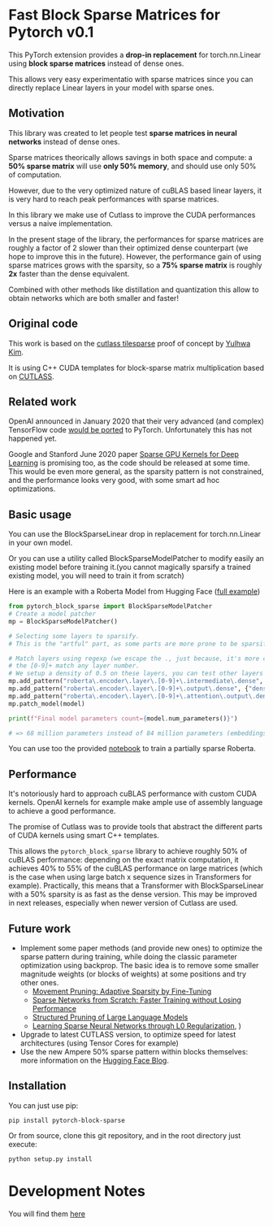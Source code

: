 # Fast Block Sparse Matrices for Pytorch v0.1

This PyTorch extension provides a **drop-in replacement** for torch.nn.Linear using **block sparse matrices** instead of dense ones.

This allows very easy experimentatio with sparse matrices since you can directly replace Linear layers in your model with sparse ones.

## Motivation
This library was created to let people test **sparse matrices in neural networks** instead of dense ones.  

Sparse matrices theorically allows savings in both space and compute: a **50% sparse matrix** will use **only 50% memory**, and should use only 50% of computation.

However, due to the very optimized nature of cuBLAS based linear layers, it is very hard to reach peak performances with sparse matrices.

In this library we make use of Cutlass to improve the CUDA performances versus a naive implementation.

In the present stage of the library, the performances for sparse matrices are roughly a factor of 2 slower than their optimized dense counterpart (we hope to improve this in the future). However, the performance gain of using sparse matrices grows with the sparsity, so a **75% sparse matrix** is roughly **2x** faster than the dense equivalent.

Combined with other methods like distillation and quantization this allow to obtain networks which are both smaller and faster!

## Original code
This work is based on the [cutlass tilesparse](https://github.com/YulhwaKim/cutlass_tilesparse) proof of concept by [Yulhwa Kim](https://github.com/YulhwaKim).

It is using C++ CUDA templates for block-sparse matrix multiplication based on [CUTLASS](https://developer.nvidia.com/blog/cutlass-linear-algebra-cuda/).

## Related work
OpenAI announced in January 2020 that their very advanced (and complex) TensorFlow code [would be ported](https://openai.com/blog/openai-pytorch/) to PyTorch.
Unfortunately this has not happened yet.

Google and Stanford June 2020 paper [Sparse GPU Kernels for Deep Learning](https://arxiv.org/abs/2006.10901) is promising too, as the code should be released at some time.
This would be even more general, as the sparsity pattern is not constrained, and the performance looks very good, with some smart ad hoc optimizations.

## Basic usage
You can use the BlockSparseLinear drop in replacement for torch.nn.Linear in your own model.

Or you can use a utility called BlockSparseModelPatcher to modify easily an existing model before training it.(you cannot magically sparsify a trained existing model, you will need to train it from scratch)

Here is an example with a Roberta Model from Hugging Face ([full example](doc/notebooks/ModelSparsification.ipynb))

```python
from pytorch_block_sparse import BlockSparseModelPatcher
# Create a model patcher
mp = BlockSparseModelPatcher()

# Selecting some layers to sparsify.
# This is the "artful" part, as some parts are more prone to be sparsified, other may impact model precision too much.

# Match layers using regexp (we escape the ., just because, it's more correct, but it does not change anything here)
# the [0-9]+ match any layer number.
# We setup a density of 0.5 on these layers, you can test other layers / densities .
mp.add_pattern("roberta\.encoder\.layer\.[0-9]+\.intermediate\.dense", {"density":0.5})
mp.add_pattern("roberta\.encoder\.layer\.[0-9]+\.output\.dense", {"density":0.5})
mp.add_pattern("roberta\.encoder\.layer\.[0-9]+\.attention\.output\.dense", {"density":0.5})
mp.patch_model(model)

print(f"Final model parameters count={model.num_parameters()}")

# => 68 million parameters instead of 84 million parameters (embeddings are taking a lof space in Roberta)
```

You can use too the provided [notebook](doc/notebooks/01_how_to_train_sparse/01_how_to_train_sparse.ipynb) to train a partially sparse Roberta. 

## Performance
It's notoriously hard to approach cuBLAS performance with custom CUDA kernels.
OpenAI kernels for example make ample use of assembly language to achieve a good performance.

The promise of Cutlass was to provide tools that abstract the different parts of CUDA kernels using smart C++ templates.

This allows the `pytorch_block_sparse` library to achieve roughly 50% of cuBLAS performance:
depending on the exact matrix computation, it achieves 40% to 55% of the cuBLAS performance on large matrices 
(which is the case when using large batch x sequence sizes in Transformers for example).
Practically, this means that a Transformer with BlockSparseLinear with a 50% sparsity is as fast as the dense version.
This may be improved in next releases, especially when newer version of Cutlass are used.   

## Future work
- Implement some paper methods (and provide new ones) to optimize the sparse pattern during training, while doing the classic parameter optimization using backprop. The basic idea is to remove some smaller magnitude weights (or blocks of weights) at some positions and try other ones.
  - [Movement Pruning: Adaptive Sparsity by Fine-Tuning](https://arxiv.org/abs/2005.07683)
  - [Sparse Networks from Scratch: Faster Training without Losing Performance](https://arxiv.org/abs/1907.04840)
  - [Structured Pruning of Large Language Models](https://arxiv.org/abs/1910.04732)
  - [Learning Sparse Neural Networks through L0 Regularization](https://arxiv.org/abs/1712.01312), )
- Upgrade to latest CUTLASS version, to optimize speed for latest architectures (using Tensor Cores for example)
- Use the new Ampere 50% sparse pattern within blocks themselves: more information on the [Hugging Face Blog](https://medium.com/huggingface/sparse-neural-networks-2-n-gpu-performance-b8bc9ce950fc).

## Installation
You can just use pip:
```
pip install pytorch-block-sparse
```

Or from source, clone this git repository, and in the root directory just execute: 
```
python setup.py install 
```

# Development Notes
 You will find them [here](doc/DevNotes.md)
